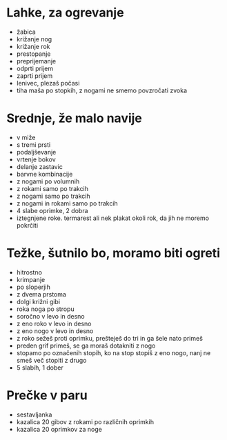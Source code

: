 # Lahke, za ogrevanje

- žabica
- križanje nog
- križanje rok
- prestopanje
- preprijemanje
- odprti prijem
- zaprti prijem
- lenivec, plezaš počasi
- tiha maša po stopkih, z nogami ne smemo povzročati zvoka

# Srednje, že malo navije

- v miže
- s tremi prsti
- podaljševanje
- vrtenje bokov
- delanje zastavic
- barvne kombinacije
- z nogami po volumnih
- z rokami samo po trakcih
- z nogami samo po trakcih
- z nogami in rokami samo po trakcih
- 4 slabe oprimke, 2 dobra
- iztegnjene roke. termarest ali nek plakat okoli rok, da jih ne moremo pokrčiti

# Težke, šutnilo bo, moramo biti ogreti

- hitrostno
- krimpanje
- po sloperjih
- z dvema prstoma
- dolgi križni gibi
- roka noga po stropu
- soročno v levo in desno
- z eno roko v levo in desno
- z eno nogo v levo in desno
- z roko sežeš proti oprimku, prešteješ do tri in ga šele nato primeš
- preden grif primeš, se ga moraš dotakniti z nogo
- stopamo po označenih stopih, ko na stop stopiš z eno nogo, nanj ne smeš več stopiti z drugo
- 5 slabih, 1 dober

# Prečke v paru

- sestavljanka
- kazalica 20 gibov z rokami po različnih oprimkih
- kazalica 20 oprimkov za noge
